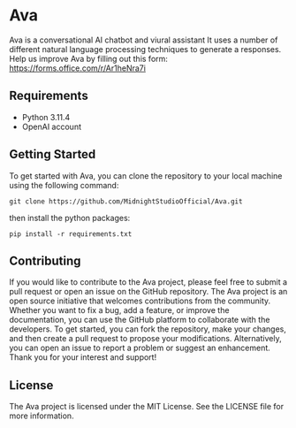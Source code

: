 # Ava
Ava is a conversational AI chatbot and viural assistant It uses a number of different natural language processing techniques to generate a responses.
Help us improve Ava by filling out this form: https://forms.office.com/r/Ar1heNra7i

## Requirements

 - Python 3.11.4
 - OpenAI account

## Getting Started
To get started with Ava, you can clone the repository to your local machine using the following command:

    git clone https://github.com/MidnightStudioOfficial/Ava.git
then install the python packages:

    pip install -r requirements.txt

## Contributing
If you would like to contribute to the Ava project, please feel free to submit a pull request or open an issue on the GitHub repository. The Ava project is an open source initiative that welcomes contributions from the community. Whether you want to fix a bug, add a feature, or improve the documentation, you can use the GitHub platform to collaborate with the developers. To get started, you can fork the repository, make your changes, and then create a pull request to propose your modifications. Alternatively, you can open an issue to report a problem or suggest an enhancement. Thank you for your interest and support!
## License
The Ava project is licensed under the MIT License. See the LICENSE file for more information.
